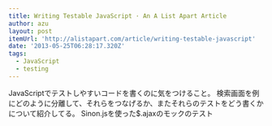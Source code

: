 ```yaml
---
title: Writing Testable JavaScript · An A List Apart Article
author: azu
layout: post
itemUrl: 'http://alistapart.com/article/writing-testable-javascript'
date: '2013-05-25T06:28:17.320Z'
tags:
  - JavaScript
  - testing
---
```

JavaScriptでテストしやすいコードを書くのに気をつけること。
検索画面を例にどのように分離して、それらをつなげるか、またそれらのテストをどう書くかについて紹介してる。
Sinon.jsを使った$.ajaxのモックのテスト
